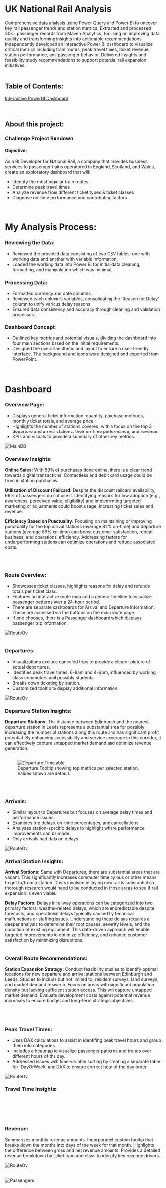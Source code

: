 # UK National Rail Analysis
Comprehensive data analysis using Power Query and Power BI to uncover key rail passenger trends and station metrics. Extracted and processed
30k+ passenger records from Maven Analytics, focusing on improving data quality and transforming insights into actionable recommendations. 
Independantly developed an interactive Power BI dashboard to visualize critical metrics including train routes, peak travel times, ticket revenue, 
station performance, and passenger behavior. Delivered insights and feasibility study recommendations to support potential rail expansion initiatives.
<br></br>

## Table of Contents:
[Interactive PowerBI Dashboard](https://mavenanalytics.io/project/15152)<br>
<br></br>
## About this project:

### Challenge Project Rundown
#### Objective:
As a BI Developer for National Rail, a company that provides business services to passenger trains operatored in England, Scotland, and Wales, 
create an exploratory dashboard that will: 
<ul>
<li>Identify the most popular train routes</li>
<li>Determine peak travel times</li>
<li>Analyze revenue from different ticket types & ticket classes</li>
<li>Diagnose on-time performance and contributing factors</li>
</ul>
<br>


# My Analysis Process:


### Reviewing the Data:
<ul>
<li>Reviewed the provided data consisting of two CSV tables: one with working data and another with variable information.</li>
<li>Loaded the working data into Power BI for initial data cleaning, formatting, and manipulation which was minimal.</li>
</ul>  
<p>
  
### Processing Data:
<ul>
<li>Formatted currency and date columns.</li>
<li>Reviewed each column’s variables, consolidating the 'Reason for Delay' column to unify various delay reasons.</li>
<li>Ensured data consistency and accuracy through cleaning and validation processes.</li>
</ul>
<p></p>
  
### Dashboard Concept:
<ul>
<li>Outlined key metrics and potential visuals, dividing the dashboard into four main sections based on the initial requirements.</li>
<li>Designed the overall aesthetic and layout to ensure a user-friendly interface. The background and icons were designed and exported from PowerPoint.</li>
</ul>
<p></p>
<br>



# Dashboard
### Overview Page:
<ul>
<li>Displays general ticket information: quantity, purchase methods, monthly ticket totals, and average price.</li>
<li>Highlights the number of stations covered, with a focus on the top 3 departure and arrival stations, their on-time performance, and revenue.</li>
<li>KPIs and visuals to provide a summary of other key metrics.</li>
</ul>
<p></p>

![MainDB](https://github.com/julyndav/PowerBI/blob/main/UK_National_Rail/Images/UKRail%20Img1.png)

### Overview Insights: 
<b>Online Sales:</b>
With 59% of purchases done online, there is a clear trend towards digital transactions. Contactless and debit card usage could be from in station purchases. 

<b>Utilization of Discount Railcard:</b>
Despite the discount railcard availability, 66% of passengers do not use it. Identifying reasons for low adoption (e.g., awareness, perceived value, eligibility) and implementing targeted marketing or adjustments could boost usage, increasing ticket sales and revenue.

<b>Efficiency Based on Punctuality:</b>
Focusing on maintaining or improving punctuality for the top arrival stations (average 82% on-time) and departure stations (average 89% on-time) can boost customer satisfaction, repeat business, and operational efficiency. Addressing factors for underperforming stations can optimize operations and reduce associated costs.

<br></br>

### Route Overview:
<ul>
<li>Showcases ticket classes, highlights reasons for delay and refunds totals per ticket class.</li>
<li>Features an interactive route map and a general timeline to visualize passenger patterns over a 24-hour period.</li>
<li>There are separate dashboards for Arrival and Departure information. These are accessed via the buttons on the main route page.</li>
<li>If one chooses, there is a Passenger dashboard which displays passenger trip information.</li>  
</ul>
<p></p>

![RouteOv](https://github.com/julyndav/PowerBI/blob/main/UK_National_Rail/Images/Route_Overview.png)
<br></br>


### Departures:
<ul>
<li>Visualizations exclude canceled trips to provide a clearer picture of actual departures.</li>
<li>Identifies peak travel times: 6-8am and 4-6pm, influenced by working class commuters and possibly students.</li>
<li>Breaks down ticketing by station.</li>
<li>Customized tooltip to display additional information.</li>
</ul>
<p></p>

![RouteOv](https://github.com/julyndav/PowerBI/blob/main/UK_National_Rail/Images/Departures.png)
### Departure Station Insights: 
<b>Departure Stations:</b>
The distance between Edinburgh and the nearest departure station in Leeds represents a substantial area for possibly increasing the number of stations along this route and has significant profit potential. By enhancing accessibility and service coverage in this corridor, it can effectively capture untapped market demand and optimize revenue generation.
<br></br>

<figure>
  <img src="https://github.com/julyndav/PowerBI/blob/main/UK_National_Rail/Images/Dept_TT.png" alt="Departure Timetable">
  <figcaption>Departure Tooltip showing top metrics per selected station.  Values shown are default.</figcaption>
</figure>
<br></br>

### Arrivals:
<ul>
<li>Similar layout to Departures but focuses on average delay times and performance issues.</li>
<li>Examines trip delays, on-time percentages, and cancellations.</li>
<li>Analyzes station-specific delays to highlight where performance improvements can be made.</li>
<li>Only arrivals had data on delays.</li>
</ul>
<p></p>

![RouteOv](https://github.com/julyndav/PowerBI/blob/main/UK_National_Rail/Images/Arrivals.png)
### Arrival Station Insights:

<b>Arrival Stations:</b>
Same with Departures, there are substantial areas that are vacant. This significantly increases commuter time by bus or other means to get to/from a station. 
Costs involved in laying new rail is substantial so thorough research would need to be conducted in those areas to see if rail expansion is even viable.

<b>Delay Factors:</b>
Delays in railway operations can be categorized into two primary factors: weather-related delays, which are unpredictable despite forecasts, and operational delays typically caused by technical malfunctions or staffing issues. Understanding these delays requires a deeper analysis to determine their root causes, severity levels, and the condition of existing equipment. This data-driven approach will enable targeted improvements to optimize efficiency, and enhance customer satisfaction by minimizing disruptions.
<br></br>

### Overall Route Recommendations:
<b>Station Expansion Strategy:</b>
Conduct feasibility studies to identify optimal locations for new departure and arrival stations between Edinburgh and Leeds. Studies to include but not limited to, resident surveys, land surveys, and market demand research. Focus on areas with significant population density but lacking sufficient station access. This will capture untapped market demand. Evaluate development costs against potential revenue increases to ensure budget and long-term strategic objectives.
<br></br>
<br></br>

### Peak Travel Times:
<ul>
<li>Uses DAX calculations to assist in identifing peak travel hours and group them into categories.</li>
<li>Includes a heatmap to visualize passenger patterns and trends over different hours of the day.</li>
<li>Addressed issues with time variable sorting by creating a separate table for 'DayOfWeek' and DAX to ensure correct hour of the day order.</li>
</ul>
<p></p>

![RouteOv](https://github.com/julyndav/PowerBI/blob/main/UK_National_Rail/Images/Time_Perf.png)
<p></p>

### Travel Time Insights:



<br></br>
<br></br>




### Revenue:

Summarizes monthly revenue amounts. Incorporated custom tooltip that breaks down the months into days of the week for that month.
Highlights the difference between gross and net revenue amounts.
Provides a detailed revenue breakdown by ticket type and class to identify key revenue drivers.

![RouteOv](https://github.com/julyndav/PowerBI/blob/main/UK_National_Rail/Images/Revenue_DB.png)
<br></br>


![Passengers](https://github.com/julyndav/PowerBI/blob/main/UK_National_Rail/Images/Passenger_DB.png)
